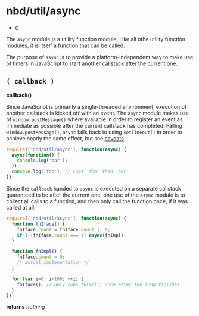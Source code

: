 # nbd/util/async
* [()](#-callback-)

The `async` module is a utility function module. Like all othe utility function modules, it is itself a function that can be called. 

The purpose of `async` is to provide a platform-independent way to make use of timers in JavaScript to start another callstack after the current one.

## `( callback )`
**callback()**

Since JavaScript is primarily a single-threaded environment, execution of another callstack is kicked off with an event. The `async` module makes use of `window.postMessage()` where available in order to register an event as immediate as possible after the current callstack has completed.
Failing `window.postMessage()`, `async` falls back to using `setTimeout()` in order to achieve nearly the same effect, but see [caveats][1].

```javascript
require(['nbd/util/async'], function(async) {
  async(function() {
    console.log('bar');
  });
  console.log('foo'); // Logs 'foo' then 'bar'
});
```

Since the `callback` handed to `async` is executed on a separate callstack guaranteed to be after the current one, one use of the `async` module is to collect all calls to a function, and then only call the function once, if it was called at all.

```javascript
require(['nbd/util/async'], function(async) {
  function fnIface() {
    fnIface.count = fnIface.count || 0;
    if (++fnIface.count === 1) async(fnImpl);
  }

  function fnImpl() {
    fnIface.count = 0;
    /* actual implementation */
  }

  for (var i=0; i<100; ++i) {
    fnIface(); // Only runs fnImpl() once after the loop finishes
  }
});
```

**returns** *nothing*

[1]: http://dbaron.org/log/20100309-faster-timeouts
